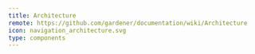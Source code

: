 ```yaml
---
title: Architecture
remote: https://github.com/gardener/documentation/wiki/Architecture
icon: navigation_architecture.svg
type: components
---
```

